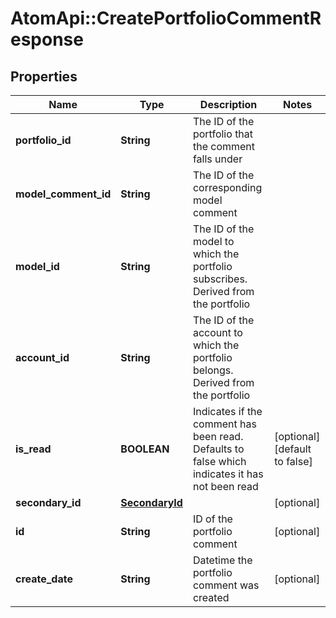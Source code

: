 # AtomApi::CreatePortfolioCommentResponse

## Properties
Name | Type | Description | Notes
------------ | ------------- | ------------- | -------------
**portfolio_id** | **String** | The ID of the portfolio that the comment falls under | 
**model_comment_id** | **String** | The ID of the corresponding model comment | 
**model_id** | **String** | The ID of the model to which the portfolio subscribes. Derived from the portfolio | 
**account_id** | **String** | The ID of the account to which the portfolio belongs. Derived from the portfolio | 
**is_read** | **BOOLEAN** | Indicates if the comment has been read. Defaults to false which indicates it has not been read | [optional] [default to false]
**secondary_id** | [**SecondaryId**](SecondaryId.md) |  | [optional] 
**id** | **String** | ID of the portfolio comment | [optional] 
**create_date** | **String** | Datetime the portfolio comment was created | [optional] 


